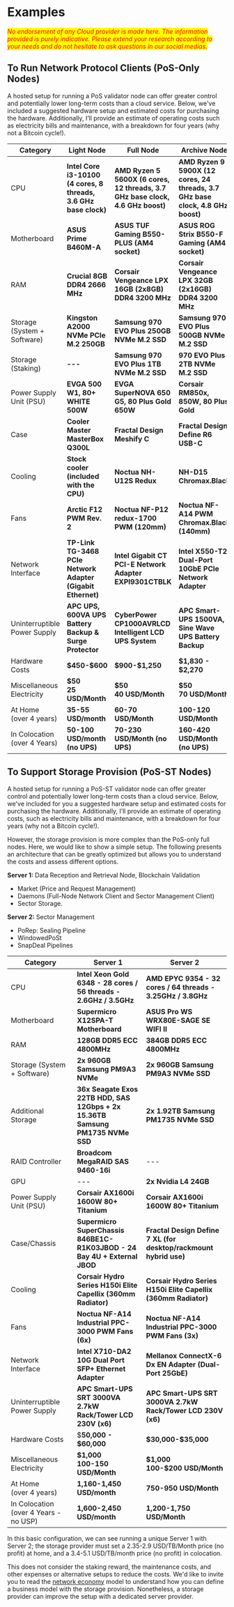 # Examples

_<mark style="color:red;">No endorsement of any Cloud provider is made here. The information provided is purely indicative. Please extend your research according to your needs and do not hesitate to ask questions in our social medias.</mark>_

## To Run Network Protocol Clients (PoS-Only Nodes)

A hosted setup for running a PoS validator node can offer greater control and potentially lower long-term costs than a cloud service. Below, we've included a suggested hardware setup and estimated costs for purchasing the hardware. Additionally, I’ll provide an estimate of operating costs such as electricity bills and maintenance, with a breakdown for four years (why not a Bitcoin cycle!).

<table><thead><tr><th width="174">Category</th><th width="191">Light Node</th><th width="193">Full Node</th><th>Archive Node</th></tr></thead><tbody><tr><td>CPU</td><td><strong>Intel Core i3-10100 (4 cores, 8 threads, 3.6 GHz base clock)</strong></td><td><strong>AMD Ryzen 5 5600X (6 cores, 12 threads, 3.7 GHz base clock, 4.6 GHz boost)</strong></td><td><strong>AMD Ryzen 9 5900X (12 cores, 24 threads, 3.7 GHz base clock, 4.8 GHz boost)</strong></td></tr><tr><td>Motherboard</td><td><strong>ASUS Prime B460M-A</strong></td><td><strong>ASUS TUF Gaming B550-PLUS (AM4 socket)</strong></td><td><strong>ASUS ROG Strix B550-F Gaming (AM4 socket)</strong></td></tr><tr><td>RAM</td><td><strong>Crucial 8GB DDR4 2666 MHz</strong></td><td><strong>Corsair Vengeance LPX 16GB (2x8GB) DDR4 3200 MHz</strong></td><td><strong>Corsair Vengeance LPX 32GB (2x16GB) DDR4 3200 MHz</strong></td></tr><tr><td>Storage (System + Software)</td><td><strong>Kingston A2000 NVMe PCIe M.2 250GB</strong></td><td><strong>Samsung 970 EVO Plus 250GB NVMe M.2 SSD</strong></td><td><strong>Samsung 970 EVO Plus 500GB NVMe M.2 SSD</strong></td></tr><tr><td>Storage (Staking)</td><td><strong>---</strong></td><td><strong>Samsung 970 EVO Plus 1TB NVMe M.2 SSD</strong></td><td><strong>970 EVO Plus 2TB NVMe M.2 SSD</strong></td></tr><tr><td>Power Supply Unit (PSU)</td><td><strong>EVGA 500 W1, 80+ WHITE 500W</strong></td><td><strong>EVGA SuperNOVA 650 G5, 80 Plus Gold 650W</strong></td><td><strong>Corsair RM850x, 850W, 80 Plus Gold</strong></td></tr><tr><td>Case</td><td><strong>Cooler Master MasterBox Q300L</strong></td><td><strong>Fractal Design Meshify C</strong></td><td><strong>Fractal Design Define R6 USB-C</strong></td></tr><tr><td>Cooling</td><td><strong>Stock cooler (included with the CPU)</strong></td><td><strong>Noctua NH-U12S Redux</strong></td><td><strong>NH-D15 Chromax.Black</strong></td></tr><tr><td>Fans</td><td><strong>Arctic F12 PWM Rev. 2</strong></td><td><strong>Noctua NF-P12 redux-1700 PWM (120mm)</strong></td><td><strong>Noctua NF-A14 PWM Chromax.Black (140mm)</strong></td></tr><tr><td>Network Interface</td><td><strong>TP-Link TG-3468 PCIe Network Adapter (Gigabit Ethernet)</strong></td><td><strong>Intel Gigabit CT PCI-E Network Adapter EXPI9301CTBLK</strong></td><td><strong>Intel X550-T2 Dual-Port 10GbE PCIe Network Adapter</strong></td></tr><tr><td>Uninterruptible Power Supply</td><td><strong>APC UPS, 600VA UPS Battery Backup &#x26; Surge Protector</strong></td><td><strong>CyberPower CP1000AVRLCD Intelligent LCD UPS System</strong></td><td><strong>APC Smart-UPS 1500VA, Sine Wave UPS Battery Backup</strong></td></tr><tr><td>Hardware Costs</td><td><strong>$450-$600</strong></td><td><strong>$900-$1,250</strong></td><td><strong>$1,830 - $2,270</strong></td></tr><tr><td>Miscellaneous<br>Electricity</td><td><strong>$50</strong><br><strong>25 USD/Month</strong></td><td><strong>$50</strong><br><strong>40 USD/Month</strong></td><td><strong>$50</strong><br><strong>70 USD/Month</strong></td></tr><tr><td>At Home <br>(over 4 years)</td><td><strong>35-55 USD/month</strong></td><td><strong>60-70 USD/Month</strong></td><td><strong>100-120 USD/Month</strong></td></tr><tr><td>In Colocation<br>(over 4 Years)</td><td><strong>50-100 USD/month (no UPS)</strong></td><td><strong>70-230 USD/Month (no UPS)</strong></td><td><strong>160-420 USD/Month (no UPS)</strong></td></tr></tbody></table>

## To Support Storage Provision (PoS-ST Nodes)

A hosted setup for running a PoS-ST validator node can offer greater control and potentially lower long-term costs than a cloud service. Below, we've included for you a suggested hardware setup and estimated costs for purchasing the hardware. Additionally, I’ll provide an estimate of operating costs, such as electricity bills and maintenance, with a breakdown for four years (why not a Bitcoin cycle!).

However, the storage provision is more complex than the PoS-only full nodes. Here, we would like to show a simple setup. The following presents an architecture that can be greatly optimized but allows you to understand the costs and assess different options.

**Server 1:**  Data Reception and Retrieval Node, Blockchain Validation

* Market (Price and Request Management)
* Daemons (Full-Node Network Client and Sector Management Client)
* Sector Storage.

**Server 2:** Sector Management

* PoRep: Sealing Pipeline
* WindowedPoSt
* SnapDeal Pipelines

<table><thead><tr><th width="218">Category</th><th width="263">Server 1</th><th width="259">Server 2</th></tr></thead><tbody><tr><td>CPU</td><td><strong>Intel Xeon Gold 6348 - 28 cores / 56 threads - 2.6GHz / 3.5GHz</strong></td><td><strong>AMD EPYC 9354 - 32 cores / 64 threads - 3.25GHz / 3.8GHz</strong></td></tr><tr><td>Motherboard</td><td><strong>Supermicro X12SPA-T Motherboard</strong></td><td><strong>ASUS Pro WS WRX80E-SAGE SE WIFI II</strong></td></tr><tr><td>RAM</td><td><strong>128GB DDR5 ECC 4800MHz</strong></td><td><strong>384GB DDR5 ECC 4800MHz</strong></td></tr><tr><td>Storage (System + Software)</td><td><strong>2x 960GB Samsung PM9A3 NVMe</strong></td><td><strong>2x 960GB Samsung PM9A3 NVMe SSD</strong></td></tr><tr><td>Additional Storage</td><td><strong>36x Seagate Exos 22TB HDD, SAS 12Gbps + 2x 15.36TB Samsung PM1735 NVMe SSD</strong></td><td><strong>2x 1.92TB Samsung PM1735 NVMe SSD</strong></td></tr><tr><td>RAID Controller</td><td><strong>Broadcom MegaRAID SAS 9460-16i</strong></td><td>---</td></tr><tr><td>GPU</td><td>---</td><td><strong>2x Nvidia L4 24GB</strong></td></tr><tr><td>Power Supply Unit (PSU)</td><td><strong>Corsair AX1600i 1600W 80+ Titanium</strong></td><td><strong>Corsair AX1600i 1600W 80+ Titanium</strong></td></tr><tr><td>Case/Chassis</td><td><strong>Supermicro SuperChassis 846BE1C-R1K03JBOD - 24 Bay 4U + External JBOD</strong></td><td><strong>Fractal Design Define 7 XL (for desktop/rackmount hybrid use)</strong></td></tr><tr><td>Cooling</td><td><strong>Corsair Hydro Series H150i Elite Capellix (360mm Radiator)</strong></td><td><strong>Corsair Hydro Series H150i Elite Capellix (360mm Radiator)</strong></td></tr><tr><td>Fans</td><td><strong>Noctua NF-A14 Industrial PPC-3000 PWM Fans (6x)</strong></td><td><strong>Noctua NF-A14 Industrial PPC-3000 PWM Fans (3x)</strong></td></tr><tr><td>Network Interface</td><td><strong>Intel X710-DA2 10G Dual Port SFP+ Ethernet Adapter</strong></td><td><strong>Mellanox ConnectX-6 Dx EN Adapter (Dual-Port 25GbE)</strong></td></tr><tr><td>Uninterruptible Power Supply</td><td><strong>APC Smart-UPS SRT 3000VA 2.7kW Rack/Tower LCD 230V (x6)</strong></td><td><strong>APC Smart-UPS SRT 3000VA 2.7kW Rack/Tower LCD 230V (x6)</strong></td></tr><tr><td>Hardware Costs</td><td>$<strong>50,000 - $60,000</strong></td><td><strong>$30,000-$35,000</strong></td></tr><tr><td>Miscellaneous<br>Electricity</td><td><strong>$1,000</strong><br><strong>100-150 USD/Month</strong></td><td><strong>$1,000</strong><br><strong>100-$200 USD/Month</strong></td></tr><tr><td>At Home <br>(over 4 years)</td><td><strong>1,160-1,450 USD/month</strong></td><td><strong>750-950 USD/Month</strong></td></tr><tr><td>In Colocation<br>(over 4 Years - no USP)</td><td><strong>1,600-2,450 USD/month</strong></td><td><strong>1,200-1,750 USD/Month</strong></td></tr></tbody></table>

In this basic configuration, we can see running a unique Server 1 with Server 2; the storage provider must set a 2.35-2.9 USD/TB/Month price (no profit) at home, and a  3.4-5.1 USD/TB/month price (no profit) in colocation.

This does not consider the staking reward, the maintenance costs, and other expenses or alternative setups to reduce the costs. We'd like to invite you to read the [network economy](../../../../learn/network-economy/) model to understand how you can define a business model with the storage provision. Nonetheless, a storage provider can improve the setup with a dedicated server provider.&#x20;
